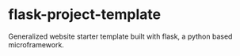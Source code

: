 # flask-project-template

Generalized website starter template built with flask, a python based microframework.
